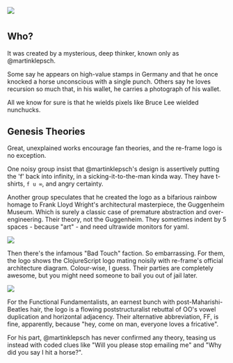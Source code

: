 ![](images/logo/Guggenheim.jpg)

#
## Who?

It was created by a mysterious, deep thinker, known only as @martinklepsch.

Some say he appears on high-value stamps in Germany and that he once 
knocked a horse unconscious with a single punch. Others say he loves recursion 
so much that, in his wallet, he carries a photograph of his wallet.

All we know for sure is that he wields pixels like Bruce Lee wielded
nunchucks.

## Genesis Theories

Great, unexplained works encourage fan theories, and the re-frame 
logo is no exception.

One noisy group insist that @martinklepsch's design is assertively
putting the 'f' back into infinity, in a sicking-it-to-the-man kinda way.
They have t-shirts, `f u ∞`, and angry certainty. 

Another group speculates that he created the logo as a bifarious rainbow
homage to Frank Lloyd Wright's architectural masterpiece, the Guggenheim
Museum. Which is surely a classic case of premature abstraction and
over-engineering. Their theory, not the Guggenheim. They sometimes
indent by 5 spaces - because "art" - and need ultrawide monitors
for yaml.

![](images/logo/Guggenheim.jpg)

Then there's the infamous "Bad Touch" faction. So embarrassing. For them,
the logo shows the ClojureScript logo mating noisily with re-frame's
official architecture diagram. Colour-wise, I guess. Their parties are
completely awesome, but you might need someone to bail you out of
jail later. 

![](images/logo/Genesis.png)

For the Functional Fundamentalists, an earnest bunch with post-Maharishi-Beatles
hair, the logo is a flowing poststructuralist rebuttal of OO's vowel duplication
and horizontal adjacency. Their alternative abbreviation, FF, is fine, apparently,
because "hey, come on man, everyone loves a fricative".  

For his part, @martinklepsch has never confirmed any theory, teasing 
us instead with coded clues like "Will you please stop emailing me"
and "Why did you say I hit a horse?".

